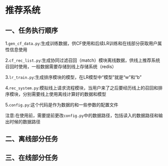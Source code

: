 # 推荐系统
## 一、任务执行顺序
1.`gen_cf_data.py`:生成训练数据，供CF使用和后续LR训练和在线部分获取用户属性信息使用

2.`cf_rec_list.py`:生成协同过滤召回（match）模块离线数据，供线上推荐系统召回时使用，一般数据需要存储到线上存储系统（redis）

3.`lr_train.py`:生成排序模块的模型，在LR模型中“模型”就是“w”和“b”

4.`rec_system.py`:模拟线上请求流程模块，当用户来了之后要经历线上的召回和排序模块，分别需要线上使用离线计算好的数据和模型

5.`config.py`:这个代码是作为数据的和一些参数的配置文件

注意:在使用前，需要提前更改`config.py`中的数据路径，包括读入的数据路径和输出时候的数据路径
## 二、离线部分任务
## 三、在线部分任务